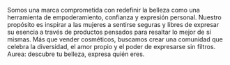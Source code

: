 Somos una marca comprometida con redefinir la belleza como una herramienta de empoderamiento, confianza y expresión personal.
Nuestro propósito es inspirar a las mujeres a sentirse seguras y libres de expresar su esencia a través de productos pensados para resaltar lo mejor de sí mismas. 
Más que vender cosméticos, buscamos crear una comunidad que celebra la diversidad, el amor propio y el poder de expresarse sin filtros.
Aurea: descubre tu belleza, expresa quién eres.
